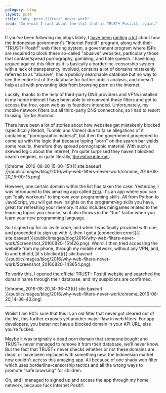 ```yaml
---
category: blog
layout: post
title: "Why 'porn filters' never work"
lead: "In which I rant about the shit that is TRUST+ Positif, again."
---
```


If you've been following my blogs lately, I [have been](https://resir014.github.io/2014/05/12/a-desperate-plea-for-internet-freedom/) [ranting](https://resir014.github.io/2016/02/17/tumblr-and-the-internet-positif-hammer/) [a lot](https://medium.com/southeast-asian-social-critique/indonesias-internet-censorship-two-years-on-41831c6c16b4) about how the Indonesian government's "Internet Positif" program, along with their "TRUST+ Positif" web filtering system, a government program where ISPs are required to block these so-called "abusive" websites, particularly those that contain/spread pornography, gambling, and hate speech. I have long argued against this filter as it is basically a borderline-censorship system with a lack of transparency involved, contains a lot of domains mistakenly referred to as "abusive", has a publicly searchable database but no way to see the entire list of the database for further public analysis, and doesn't help at all with preventing kids from browsing porn on the internet.

Luckily, thanks to the help of third-party DNS providers and VPNs installed in my home internet I have been able to circumvent these filters and get to access the free, open web as its founders intended. Unfortunately, my mobile network filters out all third-party DNS connections, so I had to resort to using Tor for Android.

There have been a lot of stories about how websites get mistakenly blocked (specifically Reddit, Tumblr, and Vimeo) due to false allegations of it containing "pornographic material", but then the government proceeded to come up with the logic that because typing "porn" on the search bar yields some results, therefore they spread pornographic material. With such a skewed logic about the internet, I'm quite surprised they haven't blocked search engines, or quite literally, [the entire internet](https://www.youtube.com/watch?v=NiFD6EFVsTg).

![chrome_2016-08-20_15-00-15]({{ site.baseurl }}/public/images/blog/2016/why-web-filters-never-work/chrome_2016-08-20_15-00-15.png)

However, one certain domain within the list has taken the cake. Yesterday, I was introduced to this amazing app called [Enki](https://enki.com/). It's an app where you can get "daily workouts" to improve your programming skills. All from Python to JavaScript, you will get new insights on the programming skills you have, great for refreshing your memory. It also includes minigames related to the learning topics you choose, so it also throws in the "fun" factor when you learn your new programming language.

So I signed up for an invite code, and when I was finally provided with one, and proceeded to sign up with it, then I got a [connection error]({{ site.baseurl }}/public/images/blog/2016/why-web-filters-never-work/Screenshot_20160820-151426.png). Weird. I then tried accessing the website from my phone, through my mobile network, without any VPN, and, lo and behold, [it's blocked]({{ site.baseurl }}/public/images/blog/2016/why-web-filters-never-work/Screenshot_20160820-143654.png).

To verify this, I opened the official TRUST+ Positif website and searched the domain name through their database, and my suspicions are confirmed.

![chrome_2016-08-20_14-36-43]({{ site.baseurl }}/public/images/blog/2016/why-web-filters-never-work/chrome_2016-08-20_14-36-43.png)

---

Whilst I am 90% sure that this is an old filter that never got cleared out of the list, this further exposes yet another major flaw in web filters. For app developers, you better not have a blocked domain in your API URL, else you're fucked.

Maybe it was originally a dead porn domain that someone bought and TRUST+ never managed to remove it from their database, we'll never know. But the fact that TRUST+ never checks whether or not these domains are dead, or have been replaced with something new, the Indonesian market now couldn't access this amazing app. All because of one shady web filter which uses borderline-censorship tactics and all the wrong ways to promote "safe browsing" for children.

Oh, and I managed to signed up and access the app through my home network, because fuck Internet Positif.
